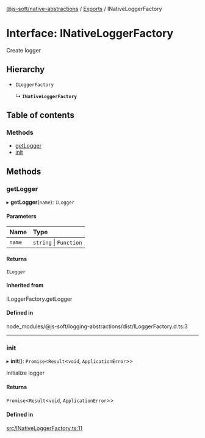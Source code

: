 [@js-soft/native-abstractions](../README.md) / [Exports](../modules.md) / INativeLoggerFactory

# Interface: INativeLoggerFactory

Create logger

## Hierarchy

-   `ILoggerFactory`

    ↳ **`INativeLoggerFactory`**

## Table of contents

### Methods

-   [getLogger](INativeLoggerFactory.md#getlogger)
-   [init](INativeLoggerFactory.md#init)

## Methods

### getLogger

▸ **getLogger**(`name`): `ILogger`

#### Parameters

| Name   | Type                   |
| :----- | :--------------------- |
| `name` | `string` \| `Function` |

#### Returns

`ILogger`

#### Inherited from

ILoggerFactory.getLogger

#### Defined in

node_modules/@js-soft/logging-abstractions/dist/ILoggerFactory.d.ts:3

---

### init

▸ **init**(): `Promise`<`Result`<`void`, `ApplicationError`\>\>

Initialize logger

#### Returns

`Promise`<`Result`<`void`, `ApplicationError`\>\>

#### Defined in

[src/INativeLoggerFactory.ts:11](https://github.com/js-soft/ts-native-access/blob/2235f5c/packages/abstractions/src/INativeLoggerFactory.ts#L11)
